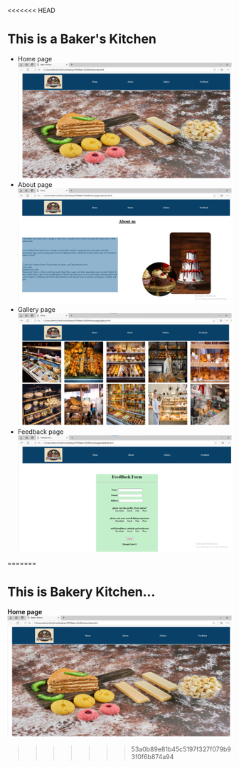 <<<<<<< HEAD
# This is a Baker's Kitchen
* Home page
![This is a home page of Bakery Shop ](./img/home-page.png)
* About page
![This is a about page of Bakery Shop ](./img/about-page.png)
* Gallery page
![This is a gallery page of Bakery Shop ](./img/gallery-page.png)
* Feedback page
![This is a feedback page of Bakery Shop ](./img/feedback-page.png)


=======
# This is Bakery Kitchen...
**Home page**
![This is a home page of Bakery Shop ](./img/home-page.png)
>>>>>>> 53a0b89e81b45c5197f327f079b93f0f6b874a94
